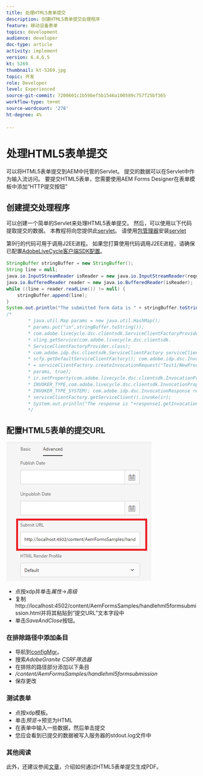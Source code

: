 ```yaml
---
title: 处理HTML5表单提交
description: 创建HTML5表单提交处理程序
feature: 移动设备表单
topics: development
audience: developer
doc-type: article
activity: implement
version: 6.4,6.5
kt: 5269
thumbnail: kt-5269.jpg
topic: 开发
role: Developer
level: Experienced
source-git-commit: 7200601c1b59bef5b1546a100589c757f25bf365
workflow-type: tm+mt
source-wordcount: '278'
ht-degree: 4%

---
```



# 处理HTML5表单提交

可以将HTML5表单提交到AEM中托管的Servlet。 提交的数据可以在Servlet中作为输入流访问。 要提交HTML5表单，您需要使用AEM Forms Designer在表单模板中添加“HTTP提交按钮”

## 创建提交处理程序

可以创建一个简单的Servlet来处理HTML5表单提交。 然后，可以使用以下代码提取提交的数据。 本教程将向您提供此[servlet](assets/html5-submit-handler.zip)。 请使用[包管理器](http://localhost:4502/crx/packmgr/index.jsp)安装[servlet](assets/html5-submit-handler.zip)

第9行的代码可用于调用J2EE进程。 如果您打算使用代码调用J2EE进程，请确保已配置[AdobeLiveCycle客户端SDK配置](https://helpx.adobe.com/aem-forms/6/submit-form-data-livecycle-process.html)。

```java
StringBuffer stringBuffer = new StringBuffer();
String line = null;
java.io.InputStreamReader isReader = new java.io.InputStreamReader(request.getInputStream(), "UTF-8");
java.io.BufferedReader reader = new java.io.BufferedReader(isReader);
while ((line = reader.readLine()) != null) {
    stringBuffer.append(line);
}
System.out.println("The submitted form data is " + stringBuffer.toString());
/*
        * java.util.Map params = new java.util.HashMap();
        * params.put("in",stringBuffer.toString());
        * com.adobe.livecycle.dsc.clientsdk.ServiceClientFactoryProvider scfp =
        * sling.getService(com.adobe.livecycle.dsc.clientsdk.
        * ServiceClientFactoryProvider.class);
        * com.adobe.idp.dsc.clientsdk.ServiceClientFactory serviceClientFactory =
        * scfp.getDefaultServiceClientFactory(); com.adobe.idp.dsc.InvocationRequest ir
        * = serviceClientFactory.createInvocationRequest("Test1/NewProcess1", "invoke",
        * params, true);
        * ir.setProperty(com.adobe.livecycle.dsc.clientsdk.InvocationProperties.
        * INVOKER_TYPE,com.adobe.livecycle.dsc.clientsdk.InvocationProperties.
        * INVOKER_TYPE_SYSTEM); com.adobe.idp.dsc.InvocationResponse response1 =
        * serviceClientFactory.getServiceClient().invoke(ir);
        * System.out.println("The response is "+response1.getInvocationId());
        */
```


## 配置HTML5表单的提交URL

![submit-url](assets/submit-url.PNG)

* 点按xdp并单击&#x200B;_属性_->_高级_
* 复制http://localhost:4502/content/AemFormsSamples/handlehml5formsubmission.html并将其粘贴到“提交URL”文本字段中
* 单击&#x200B;_SaveAndClose_&#x200B;按钮。

### 在排除路径中添加条目

* 导航到[configMgr](http://localhost:4502/system/console/configMgr)。
* 搜索&#x200B;_AdobeGranite CSRF筛选器_
* 在排除的路径部分添加以下条目
* _/content/AemFormsSamples/handlehml5formsubmission_
* 保存更改

### 测试表单

* 点按xdp模板。
* 单击&#x200B;_预览_->预览为HTML
* 在表单中输入一些数据，然后单击提交
* 您应会看到已提交的数据被写入服务器的stdout.log文件中

### 其他阅读

此外，还建议参阅[文章](https://experienceleague.adobe.com/docs/experience-manager-learn/forms/document-services/generate-pdf-from-mobile-form-submission-article.html)，介绍如何通过HTML5表单提交生成PDF。




